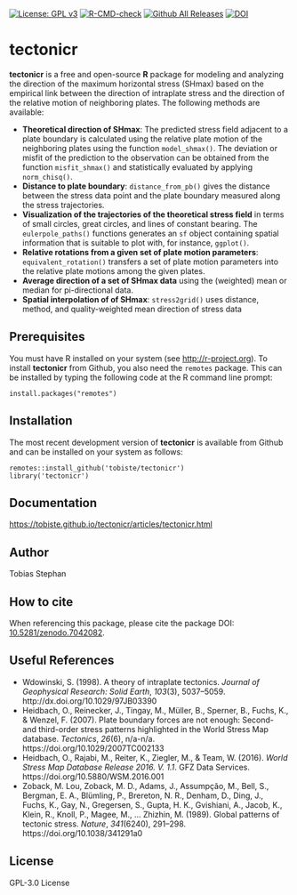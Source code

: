<!-- badges: start -->
[![License: GPL v3](https://img.shields.io/badge/License-GPL%20v3-blue.svg)](http://www.gnu.org/licenses/gpl-3.0)
[![R-CMD-check](https://github.com/tobiste/tectonicr/workflows/R-CMD-check/badge.svg)](https://github.com/tobiste/tectonicr/actions)
[![Github All Releases](https://img.shields.io/github/downloads/tobiste/tectonicr/total.svg)]()
[![DOI](https://zenodo.org/badge/DOI/10.5281/zenodo.7042082.svg)](https://doi.org/10.5281/zenodo.7042082)
<!-- badges: end -->

# tectonicr

**tectonicr** is a free and open-source **R** package for modeling and analyzing the direction of the maximum horizontal stress (SHmax) based on the empirical link between the direction of intraplate stress and the direction of the relative motion of neighboring plates. The following methods are available:

- **Theoretical direction of SHmax**: The predicted stress field adjacent to a plate boundary is calculated using the relative plate motion of the  neighboring plates using the function `model_shmax()`. The deviation or misfit of the prediction to the observation can be obtained from the function `misfit_shmax()` and statistically evaluated by applying `norm_chisq()`.
- **Distance to plate boundary**: `distance_from_pb()` gives the distance between the stress data point and the plate boundary measured along the stress trajectories.
- **Visualization of the trajectories of the theoretical stress field** in terms of small circles, great circles, and lines of constant bearing. The `eulerpole_paths()` functions generates an  `sf` object containing spatial information that is suitable to plot with, for instance, `ggplot()`. 
- **Relative rotations from a given set of plate motion parameters**: `equivalent_rotation()` transfers a set of plate motion parameters into the relative plate motions among the given plates. 
- **Average direction of a set of SHmax data** using the (weighted) mean or median for pi-directional data. 
- **Spatial interpolation of of SHmax**: `stress2grid()` uses distance, method, and quality-weighted mean direction of stress data

## Prerequisites

You must have R installed on your system (see http://r-project.org). To install **tectonicr** from Github, you also need the `remotes` package. This can be installed by typing the following code at the R command line prompt:

```
install.packages("remotes")
```

## Installation

The most recent development version of **tectonicr** is available from Github and can be installed on your system as follows:

```
remotes::install_github('tobiste/tectonicr')
library('tectonicr')
```

## Documentation
https://tobiste.github.io/tectonicr/articles/tectonicr.html

## Author
Tobias Stephan

## How to cite
When referencing this package, please cite the package DOI: [10.5281/zenodo.7042082](https://doi.org/10.5281/zenodo.7042082).


## Useful References
- <div class="csl-entry">Wdowinski, S. (1998). A theory of intraplate tectonics. <i>Journal of Geophysical Research: Solid Earth</i>, <i>103</i>(3), 5037–5059. http://dx.doi.org/10.1029/97JB03390</div>

- <div class="csl-entry">Heidbach, O., Reinecker, J., Tingay, M., Müller, B., Sperner, B., Fuchs, K., &#38; Wenzel, F. (2007). Plate boundary forces are not enough: Second- and third-order stress patterns highlighted in the World Stress Map database. <i>Tectonics</i>, <i>26</i>(6), n/a-n/a. https://doi.org/10.1029/2007TC002133</div>

- <div class="csl-entry">Heidbach, O., Rajabi, M., Reiter, K., Ziegler, M., &#38; Team, W. (2016). <i>World Stress Map Database Release 2016. V. 1.1</i>. GFZ Data Services. https://doi.org/10.5880/WSM.2016.001</div>

- <div class="csl-entry">Zoback, M. Lou, Zoback, M. D., Adams, J., Assumpção, M., Bell, S., Bergman, E. A., Blümling, P., Brereton, N. R., Denham, D., Ding, J., Fuchs, K., Gay, N., Gregersen, S., Gupta, H. K., Gvishiani, A., Jacob, K., Klein, R., Knoll, P., Magee, M., … Zhizhin, M. (1989). Global patterns of tectonic stress. <i>Nature</i>, <i>341</i>(6240), 291–298. https://doi.org/10.1038/341291a0</div>

## License
GPL-3.0 License
